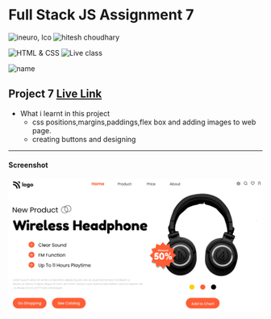 # Full Stack JS Assignment 7

![ineuro, lco](https://img.shields.io/badge/iNeuron-LCO-green)
![hitesh choudhary](https://img.shields.io/badge/Hitesh--Choudhary-Full--stack--JS--bootcamp-red)

![HTML & CSS](https://img.shields.io/badge/HTML-CSS-orange)
![Live class](https://img.shields.io/badge/LIVE--CLASS-PROJECT--7-lightgrey)

![name](https://img.shields.io/badge/name%20-praveen-green)

## Project 7 [Live Link](https://full-stack-js-project-07-praveen.netlify.app/)

-   What i learnt in this project
    - css positions,margins,paddings,flex box and adding images to web page. 
    - creating buttons and designing
    


---
#### Screenshot

![Desktop](./thumbnail.png)

